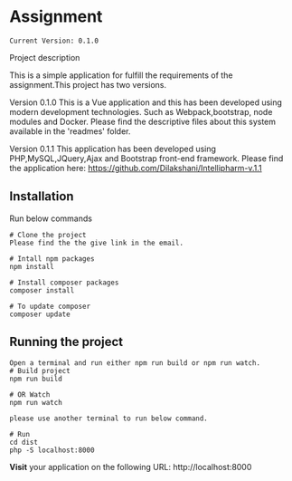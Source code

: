# Assignment

```
Current Version: 0.1.0
```

Project description

This is a simple application for fulfill the requirements of the assignment.This project has two versions.

Version 0.1.0
This is a Vue application and this has been developed using modern development technologies. Such as Webpack,bootstrap, node modules and Docker. Please find the descriptive files about this system available in the 'readmes' folder.

Version 0.1.1
This application has been developed using PHP,MySQL,JQuery,Ajax and Bootstrap front-end framework.
Please find the application here: https://github.com/Dilakshani/Intellipharm-v.1.1 

## Installation

Run below commands
```
# Clone the project
Please find the the give link in the email.

# Intall npm packages
npm install

# Install composer packages
composer install

# To update composer
composer update
```

## Running the project

```
Open a terminal and run either npm run build or npm run watch.
# Build project
npm run build

# OR Watch
npm run watch

please use another terminal to run below command.

# Run
cd dist
php -S localhost:8000

```

**Visit** your application on the following URL: http://localhost:8000

